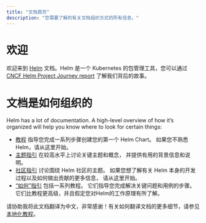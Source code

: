 ```yaml
---
title: "文档首页"
description: "您需要了解的有关文档组织方式的所有信息。"
---
```


# 欢迎

欢迎来到 [Helm](https://helm.sh/) 文档。Helm 是一个 Kubernetes 的包管理工具，您可以通过
[CNCF Helm Project Journey
report](https://www.cncf.io/cncf-helm-project-journey/) 了解我们背后的故事。

# 文档是如何组织的

Helm has a lot of documentation. A high-level overview of how it’s organized
will help you know where to look for certain things:

- [教程](intro) 指导您完成一系列步骤创建您的第一个 Helm Chart。
  如果您不熟悉Helm，请从这里开始。
- [主题指引](topics) 在较高水平上讨论关键主题和概念，
  并提供有用的背景信息和说明。
- [社区指引](community) 讨论围绕 Helm 社区的主题。
  如果您想了解有关 Helm 本身的开发过程以及如何做出贡献的更多信息，
  请从这里开始。
- [“如何”指引](howto) 包括一系列教程。
  它们指导您完成解决关键问题和用例的步骤。
  它们比教程更高级，并且假定您对Helm的工作原理有所了解。

请协助我将此文档翻译为中文，非常感谢！有关如何翻译文档的更多细节，请参见[本地化教程](community/localization)。
